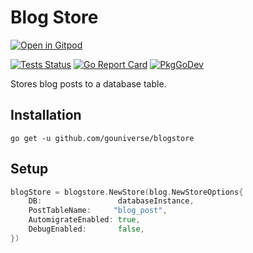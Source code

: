 # Blog Store

<a href="https://gitpod.io/#https://github.com/gouniverse/blogstore" style="float:right:"><img src="https://gitpod.io/button/open-in-gitpod.svg" alt="Open in Gitpod" loading="lazy"></a>

[![Tests Status](https://github.com/gouniverse/blogstore/actions/workflows/test.yml/badge.svg?branch=main)](https://github.com/gouniverse/blogstore/actions/workflows/test.yml)
[![Go Report Card](https://goreportcard.com/badge/github.com/gouniverse/blogstore)](https://goreportcard.com/report/github.com/gouniverse/blogstore)
[![PkgGoDev](https://pkg.go.dev/badge/github.com/gouniverse/blogstore)](https://pkg.go.dev/github.com/gouniverse/blogstore)

Stores blog posts to a database table.

## Installation
```
go get -u github.com/gouniverse/blogstore
```

## Setup

```go
blogStore = blogstore.NewStore(blog.NewStoreOptions{
	DB:                 databaseInstance,
	PostTableName:     "blog_post",
	AutomigrateEnabled: true,
	DebugEnabled:       false,
})
```